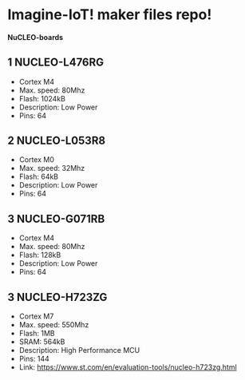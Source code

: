 Imagine-IoT! maker files repo!
=======================================

#### NuCLEO-boards

## 1 NUCLEO-L476RG
* Cortex M4
* Max. speed: 80Mhz
* Flash: 1024kB
* Description: Low Power
* Pins: 64

## 2 NUCLEO-L053R8
* Cortex M0
* Max. speed: 32Mhz
* Flash: 64kB
* Description: Low Power
* Pins: 64

## 3 NUCLEO-G071RB
* Cortex M4
* Max. speed: 80Mhz
* Flash: 128kB
* Description: Low Power
* Pins: 64

## 3 NUCLEO-H723ZG
* Cortex M7
* Max. speed: 550Mhz
* Flash: 1MB
* SRAM: 564kB
* Description: High Performance MCU
* Pins: 144
* Link: https://www.st.com/en/evaluation-tools/nucleo-h723zg.html